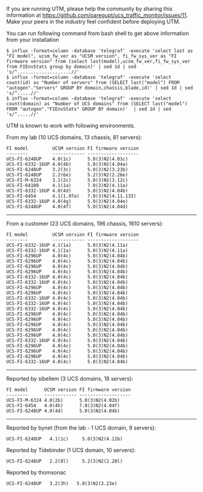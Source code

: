 
If you are running UTM, please help the community by sharing this information at https://github.com/paregupt/ucs_traffic_monitor/issues/11. Make your peers in the industry feel confident before deploying UTM. 

You can run following command from bash shell to get above information from your installation

    $ influx -format=column -database 'telegraf' -execute 'select last as "FI model", ucsm_fw_ver as "UCSM version", fi_fw_sys_ver as "FI firmware version" from (select last(model),ucsm_fw_ver,fi_fw_sys_ver from FIEnvStats group by domain)' | sed 1d | sed 's/^....................//'
    $ influx -format=column -database 'telegraf' -execute 'select count(id) as "Number of servers" from (SELECT last("model") FROM "autogen"."Servers" GROUP BY domain,chassis,blade,id)' | sed 1d | sed 's/^.....//'
    $ influx -format=column -database 'telegraf' -execute 'select count(domain) as "Number of UCS domains" from (SELECT last("model") FROM "autogen"."FIEnvStats" GROUP BY domain)'  | sed 1d | sed 's/^.....//'
    
UTM is known to work with following environments.

From my lab (10 UCS domains, 13 chassis, 81 servers):

    FI model         UCSM version FI firmware version
    --------         ------------ -------------------
    UCS-FI-6248UP    4.0(1c)      5.0(3)N2(4.01c)
    UCS-FI-6332-16UP 4.0(4b)      5.0(3)N2(4.04a)
    UCS-FI-6248UP    3.2(3c)      5.0(3)N2(3.23b)
    UCS-FI-6248UP    2.2(6e)      5.2(3)N2(2.26e)
    UCS-FI-M-6324    3.1(2c)      5.0(3)N2(3.12c)
    UCS-FI-64108     4.1(1a)      7.0(3)N2(4.11a)
    UCS-FI-6332-16UP 4.0(4d)      5.0(3)N2(4.04b)
    UCS-FI-6454      4.1(1.97a)   7.0(3)N2(4.11.133)
    UCS-FI-6332-16UP 4.0(4g)      5.0(3)N2(4.04e)
    UCS-FI-6248UP    4.0(4f)      5.0(3)N2(4.04d)
-------------------------------------------------

From a customer (23 UCS domains, 196 chassis, 1610 servers):

    FI model         UCSM version FI firmware version 
    --------         ------------ ------------------- 
    UCS-FI-6332-16UP 4.1(1a)      5.0(3)N2(4.11a) 
    UCS-FI-6332-16UP 4.1(1a)      5.0(3)N2(4.11a) 
    UCS-FI-6296UP    4.0(4c)      5.0(3)N2(4.04b) 
    UCS-FI-6296UP    4.0(4c)      5.0(3)N2(4.04b) 
    UCS-FI-6296UP    4.0(4c)      5.0(3)N2(4.04b) 
    UCS-FI-6296UP    4.0(4c)      5.0(3)N2(4.04b) 
    UCS-FI-6332-16UP 4.0(4c)      5.0(3)N2(4.04b) 
    UCS-FI-6332-16UP 4.0(4c)      5.0(3)N2(4.04b) 
    UCS-FI-6296UP    4.0(4c)      5.0(3)N2(4.04b) 
    UCS-FI-6296UP    4.0(4c)      5.0(3)N2(4.04b) 
    UCS-FI-6332-16UP 4.0(4c)      5.0(3)N2(4.04b) 
    UCS-FI-6332-16UP 4.0(4c)      5.0(3)N2(4.04b) 
    UCS-FI-6332-16UP 4.0(4c)      5.0(3)N2(4.04b) 
    UCS-FI-6296UP    4.0(4c)      5.0(3)N2(4.04b) 
    UCS-FI-6296UP    4.0(4c)      5.0(3)N2(4.04b) 
    UCS-FI-6296UP    4.0(4c)      5.0(3)N2(4.04b) 
    UCS-FI-6296UP    4.0(4c)      5.0(3)N2(4.04b) 
    UCS-FI-6296UP    4.0(4c)      5.0(3)N2(4.04b) 
    UCS-FI-6332-16UP 4.0(4c)      5.0(3)N2(4.04b) 
    UCS-FI-6296UP    4.0(4c)      5.0(3)N2(4.04b) 
    UCS-FI-6296UP    4.0(4c)      5.0(3)N2(4.04b) 
    UCS-FI-6296UP    4.0(4c)      5.0(3)N2(4.04b) 
    UCS-FI-6332-16UP 4.0(4c)      5.0(3)N2(4.04b) 

-------------------------------------------------

Reported by sibellem (3 UCS domains, 18 servers): 

    FI model      UCSM version FI firmware version
    --------      ------------ -------------------
    UCS-FI-M-6324 4.0(2b)      5.0(3)N2(4.02b)
    UCS-FI-6454   4.0(4h)      7.0(3)N2(4.04f)
    UCS-FI-6248UP 4.0(4d)      5.0(3)N2(4.04b)

-------------------------------------------------

Reported by bynet (from the lab -  1 UCS domain, 9 servers):

    UCS-FI-6248UP 	4.1(1c) 	5.0(3)N2(4.11b)

Reported by Tidebinder (1 UCS domain, 10 servers):

    UCS-FI-6248UP   2.2(8l)     5.2(3)N2(2.28l)

Reported by thomsonac
    
    UCS-FI-6248UP   3.2(3h)   5.0(3)N2(3.23e)
